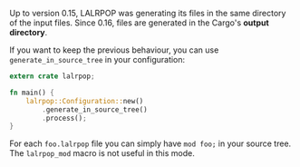 Up to version 0.15, LALRPOP was generating its files in the same directory
of the input files. Since 0.16, files are generated in the Cargo's
**output directory**.

If you want to keep the previous behaviour, you can use `generate_in_source_tree`
in your configuration:

```rust
extern crate lalrpop;

fn main() {
    lalrpop::Configuration::new()
        .generate_in_source_tree()
        .process();
}
```

For each `foo.lalrpop` file you can simply have `mod foo;` in your source tree.
The `lalrpop_mod` macro is not useful in this mode.
